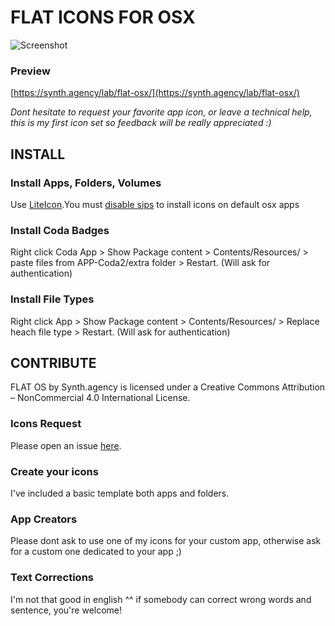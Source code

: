 # FLAT ICONS FOR OSX

![Screenshot](https://synth.agency/wp-content/uploads/2015/08/drslash-flat-icons.png)

### Preview
[https://synth.agency/lab/flat-osx/](https://synth.agency/lab/flat-osx/)

*Dont hesitate to request your favorite app icon, or leave a technical help, this is my first icon set so feedback will be really appreciated :)*

## INSTALL

### Install Apps, Folders, Volumes
Use [LiteIcon](http://freemacsoft.net/liteicon/).You must [disable sips](http://freemacsoft.net/liteicon/sip.html) to install icons on default osx apps

### Install Coda Badges
Right click Coda App > Show Package content > Contents/Resources/ > paste files from APP-Coda2/extra folder > Restart. (Will ask for authentication)

### Install File Types
Right click App > Show Package content >  Contents/Resources/ > Replace heach file type > Restart. (Will ask for authentication)

## CONTRIBUTE
FLAT OS by Synth.agency is licensed under a Creative Commons Attribution – NonCommercial 4.0 International License.

### Icons Request
Please open an issue [here](https://github.com/synthagency/icons-flat-osx/issues).

### Create your icons
I've included a basic template both apps and folders.

### App Creators
Please dont ask to use one of my icons for your custom app, otherwise ask for a custom one dedicated to your app ;)

### Text Corrections
I'm not that good in english ^^ if somebody can correct wrong words and sentence, you're welcome!
